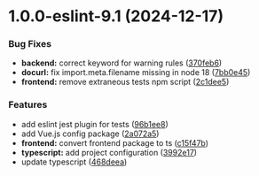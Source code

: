 # 1.0.0-eslint-9.1 (2024-12-17)


### Bug Fixes

* **backend:** correct keyword for warning rules ([370feb6](https://github.com/kuzzleio/eslint-plugin-kuzzle/commit/370feb68da9fdec618e71184e93e7aa8fe18bd35))
* **docurl:** fix import.meta.filename missing in node 18 ([7bb0e45](https://github.com/kuzzleio/eslint-plugin-kuzzle/commit/7bb0e45723e1b8e2824b03849cb069456b41a920))
* **frontend:** remove extraneous tests npm script ([2c1dee5](https://github.com/kuzzleio/eslint-plugin-kuzzle/commit/2c1dee5698b9d94da28f6fa34121dc9e59de0cf1))


### Features

* add eslint jest plugin for tests ([96b1ee8](https://github.com/kuzzleio/eslint-plugin-kuzzle/commit/96b1ee865b6d32e618a8c644b72616f0aa3fe22e))
* add Vue.js config package ([2a072a5](https://github.com/kuzzleio/eslint-plugin-kuzzle/commit/2a072a51c8c91ef25d80f15f7633222d5858ff36))
* **frontend:** convert frontend package to ts ([c15f47b](https://github.com/kuzzleio/eslint-plugin-kuzzle/commit/c15f47ba966d89fdf14efd9da30a47dac5c19a83))
* **typescript:** add project configuration ([3992e17](https://github.com/kuzzleio/eslint-plugin-kuzzle/commit/3992e173301494713b98ee3eec99cd4406094cb0))
* update typescript ([468deea](https://github.com/kuzzleio/eslint-plugin-kuzzle/commit/468deea45b587effebd5a77cec46f1f95d685984))
